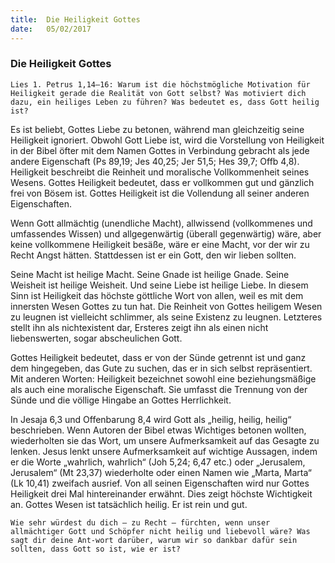 ```yaml
---
title:  Die Heiligkeit Gottes
date:   05/02/2017
---
```


### Die Heiligkeit Gottes 

`Lies 1. Petrus 1,14–16: Warum ist die höchstmögliche Motivation für Heiligkeit gerade die Realität von Gott selbst? Was motiviert dich dazu, ein heiliges Leben zu führen? Was bedeutet es, dass Gott heilig ist?` 

Es ist beliebt, Gottes Liebe zu betonen, während man gleichzeitig seine Heiligkeit ignoriert. Obwohl Gott Liebe ist, wird die Vorstellung von Heiligkeit in der Bibel öfter mit dem Namen Gottes in Verbindung gebracht als jede andere Eigenschaft (Ps 89,19; Jes 40,25; Jer 51,5; Hes 39,7; Offb 4,8). Heiligkeit beschreibt die Reinheit und moralische Vollkommenheit seines Wesens. Gottes Heiligkeit bedeutet, dass er vollkommen gut und gänzlich frei von Bösem ist. Gottes Heiligkeit ist die Vollendung all seiner anderen Eigenschaften. 

Wenn Gott allmächtig (unendliche Macht), allwissend (vollkommenes und umfassendes Wissen) und allgegenwärtig (überall gegenwärtig) wäre, aber keine vollkommene Heiligkeit besäße, wäre er eine Macht, vor der wir zu Recht Angst hätten. Stattdessen ist er ein Gott, den wir lieben sollten. 

Seine Macht ist heilige Macht. Seine Gnade ist heilige Gnade. Seine Weisheit ist heilige Weisheit. Und seine Liebe ist heilige Liebe. In diesem Sinn ist Heiligkeit das höchste göttliche Wort von allen, weil es mit dem innersten Wesen Gottes zu tun hat. Die Reinheit von Gottes heiligem Wesen zu leugnen ist vielleicht schlimmer, als seine Existenz zu leugnen. Letzteres stellt ihn als nichtexistent dar, Ersteres zeigt ihn als einen nicht liebenswerten, sogar abscheulichen Gott. 

Gottes Heiligkeit bedeutet, dass er von der Sünde getrennt ist und ganz dem hingegeben, das Gute zu suchen, das er in sich selbst repräsentiert. Mit anderen Worten: Heiligkeit bezeichnet sowohl eine beziehungsmäßige als auch eine moralische Eigenschaft. Sie umfasst die Trennung von der Sünde und die völlige Hingabe an Gottes Herrlichkeit. 

In Jesaja 6,3 und Offenbarung 8,4 wird Gott als „heilig, heilig, heilig“ beschrieben. Wenn Autoren der Bibel etwas Wichtiges betonen wollten, wiederholten sie das Wort, um unsere Aufmerksamkeit auf das Gesagte zu lenken. Jesus lenkt unsere Aufmerksamkeit auf wichtige Aussagen, indem er die Worte „wahrlich, wahrlich“ (Joh 5,24; 6,47 etc.) oder „Jerusalem, Jerusalem“ (Mt 23,37) wiederholte oder einen Namen wie „Marta, Marta“ (Lk 10,41) zweifach ausrief. Von all seinen Eigenschaften wird nur Gottes Heiligkeit drei Mal hintereinander erwähnt. Dies zeigt höchste Wichtigkeit an. Gottes Wesen ist tatsächlich heilig. Er ist rein und gut. 

`Wie sehr würdest du dich – zu Recht – fürchten, wenn unser allmächtiger Gott und Schöpfer nicht heilig und liebevoll wäre? Was sagt dir deine Ant-wort darüber, warum wir so dankbar dafür sein sollten, dass Gott so ist, wie er ist?` 